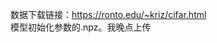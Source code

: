 数据下载链接：[https://ronto.edu/~kriz/cifar.html  ](https://www.cs.toronto.edu/~kriz/cifar.html)   
模型初始化参数的.npz。我晚点上传
